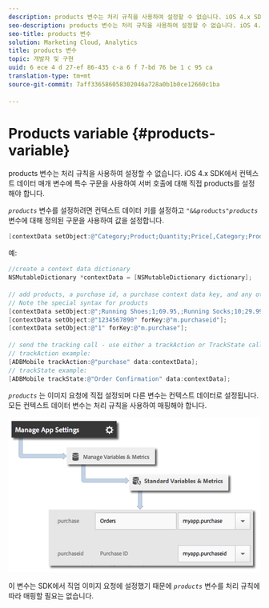 ```yaml
---
description: products 변수는 처리 규칙을 사용하여 설정할 수 없습니다. iOS 4.x SDK에서 컨텍스트 데이터 매개 변수에 특수 구문을 사용하여 서버 호출에 대해 직접 products를 설정해야 합니다.
seo-description: products 변수는 처리 규칙을 사용하여 설정할 수 없습니다. iOS 4.x SDK에서 컨텍스트 데이터 매개 변수에 특수 구문을 사용하여 서버 호출에 대해 직접 products를 설정해야 합니다.
seo-title: products 변수
solution: Marketing Cloud, Analytics
title: products 변수
topic: 개발자 및 구현
uuid: 6 ece 4 d 27-ef 86-435 c-a 6 f 7-bd 76 be 1 c 95 ca
translation-type: tm+mt
source-git-commit: 7aff336586058302046a728a0b1b0ce12660c1ba

---
```



# Products variable {#products-variable}

products 변수는 처리 규칙을 사용하여 설정할 수 없습니다. iOS 4.x SDK에서 컨텍스트 데이터 매개 변수에 특수 구문을 사용하여 서버 호출에 대해 직접 products를 설정해야 합니다.

*`products`* 변수를 설정하려면 컨텍스트 데이터 키를 설정하고 `"&&products"`*`products`* 변수에 대해 정의된 구문을 사용하여 값을 설정합니다.

```objective-c
[contextData setObject:@"Category;Product;Quantity;Price[,Category;Product;Quantity;Price]" forKey:@"&&products"];
```

예:

```objective-c
//create a context data dictionary 
NSMutableDictionary *contextData = [NSMutableDictionary dictionary]; 
 
// add products, a purchase id, a purchase context data key, and any other data you want to collect. 
// Note the special syntax for products 
[contextData setObject:@";Running Shoes;1;69.95,;Running Socks;10;29.99" forKey:@"&&products"]; 
[contextData setObject:@"1234567890" forKey:@"m.purchaseid"]; 
[contextData setObject:@"1" forKey:@"m.purchase"]; 
 
// send the tracking call - use either a trackAction or TrackState call. 
// trackAction example: 
[ADBMobile trackAction:@"purchase" data:contextData]; 
// trackState example: 
[ADBMobile trackState:@"Order Confirmation" data:contextData]; 
```

*`products`* 는 이미지 요청에 직접 설정되며 다른 변수는 컨텍스트 데이터로 설정됩니다. 모든 컨텍스트 데이터 변수는 처리 규칙을 사용하여 매핑해야 합니다.

![](assets/map-products.png)

이 변수는 SDK에서 직업 이미지 요청에 설정했기 때문에 *`products`* 변수를 처리 규칙에 따라 매핑할 필요는 없습니다.
